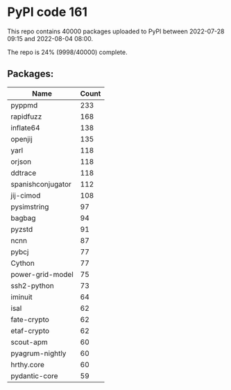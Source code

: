 # PyPI code 161

This repo contains 40000 packages uploaded to PyPI between 
2022-07-28 09:15 and 2022-08-04 08:00.

The repo is 24% (9998/40000) complete.

## Packages:

| Name  | Count |
| ----- | ----- |
| pyppmd | 233 |
| rapidfuzz | 168 |
| inflate64 | 138 |
| openjij | 135 |
| yarl | 118 |
| orjson | 118 |
| ddtrace | 118 |
| spanishconjugator | 112 |
| jij-cimod | 108 |
| pysimstring | 97 |
| bagbag | 94 |
| pyzstd | 91 |
| ncnn | 87 |
| pybcj | 77 |
| Cython | 77 |
| power-grid-model | 75 |
| ssh2-python | 73 |
| iminuit | 64 |
| isal | 62 |
| fate-crypto | 62 |
| etaf-crypto | 62 |
| scout-apm | 60 |
| pyagrum-nightly | 60 |
| hrthy.core | 60 |
| pydantic-core | 59 |


